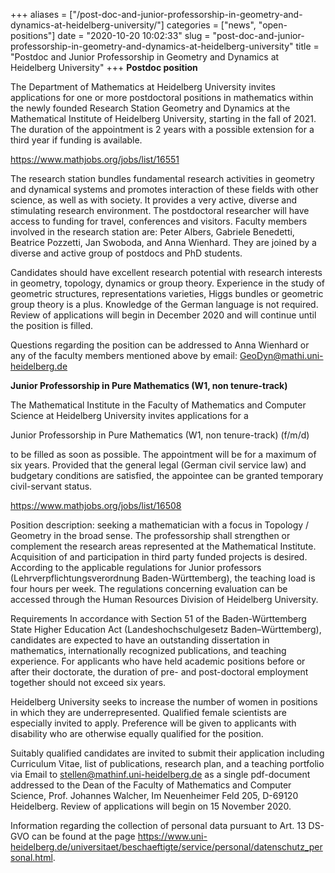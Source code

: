+++
aliases = ["/post-doc-and-junior-professorship-in-geometry-and-dynamics-at-heidelberg-university/"]
categories = ["news", "open-positions"]
date = "2020-10-20 10:02:33"
slug = "post-doc-and-junior-professorship-in-geometry-and-dynamics-at-heidelberg-university"
title = "Postdoc and Junior Professorship in Geometry and Dynamics at Heidelberg University"
+++
**Postdoc position**

The Department of Mathematics at Heidelberg University invites
applications for one or more postdoctoral positions in mathematics
within the newly founded Research Station Geometry and Dynamics at the
Mathematical Institute of Heidelberg University, starting in the fall of
2021. The duration of the appointment is 2 years with a possible
extension for a third year if funding is available.

<https://www.mathjobs.org/jobs/list/16551>

The research station bundles fundamental research activities in geometry
and dynamical systems and promotes interaction of these fields with
other science, as well as with society. It provides a very active,
diverse and stimulating research environment. The postdoctoral
researcher will have access to funding for travel, conferences and
visitors. Faculty members involved in the research station are: Peter
Albers, Gabriele Benedetti, Beatrice Pozzetti, Jan Swoboda, and Anna
Wienhard. They are joined by a diverse and active group of postdocs and
PhD students.

Candidates should have excellent research potential with research
interests in geometry, topology, dynamics or group theory. Experience in
the study of geometric structures, representations varieties, Higgs
bundles or geometric group theory is a plus. Knowledge of the German
language is not required. Review of applications will begin in December
2020 and will continue until the position is filled.

Questions regarding the position can be addressed to Anna Wienhard or
any of the faculty members mentioned above by email:
GeoDyn@mathi.uni-heidelberg.de

**Junior Professorship in Pure Mathematics (W1, non tenure-track)**

The Mathematical Institute in the Faculty of Mathematics and Computer
Science at Heidelberg University invites applications for a

Junior Professorship in Pure Mathematics (W1, non tenure-track) (f/m/d)

to be filled as soon as possible. The appointment will be for a maximum
of six years. Provided that the general legal (German civil service law)
and budgetary conditions are satisfied, the appointee can be granted
temporary civil-servant status.

<https://www.mathjobs.org/jobs/list/16508>

Position description: seeking a mathematician with a focus in Topology /
Geometry in the broad sense. The professorship shall strengthen or
complement the research areas represented at the Mathematical Institute.
Acquisition of and participation in third party funded projects is
desired. According to the applicable regulations for Junior professors
(Lehrverpflichtungsverordnung Baden-Württemberg), the teaching load is
four hours per week. The regulations concerning evaluation can be
accessed through the Human Resources Division of Heidelberg University.

Requirements In accordance with Section 51 of the Baden-Württemberg
State Higher Education Act (Landeshochschulgesetz Baden–Württemberg),
candidates are expected to have an outstanding dissertation in
mathematics, internationally recognized publications, and teaching
experience. For applicants who have held academic positions before or
after their doctorate, the duration of pre- and post-doctoral employment
together should not exceed six years.

Heidelberg University seeks to increase the number of women in positions
in which they are underrepresented. Qualified female scientists are
especially invited to apply. Preference will be given to applicants with
disability who are otherwise equally qualified for the position.

Suitably qualified candidates are invited to submit their application
including Curriculum Vitae, list of publications, research plan, and a
teaching portfolio via Email to stellen@mathinf.uni-heidelberg.de as a
single pdf-document addressed to the Dean of the Faculty of Mathematics
and Computer Science, Prof. Johannes Walcher, Im Neuenheimer Feld 205,
D-69120 Heidelberg. Review of applications will begin on 15 November
2020.

Information regarding the collection of personal data pursuant to Art.
13 DS-GVO can be found at the page
<https://www.uni-heidelberg.de/universitaet/beschaeftigte/service/personal/datenschutz_personal.html>.
